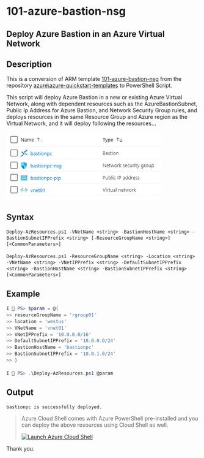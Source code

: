 101-azure-bastion-nsg
===
Deploy Azure Bastion in an Azure Virtual Network
---

## Description

This is a conversion of ARM template [101-azure-bastion-nsg](https://github.com/Azure/azure-quickstart-templates/tree/master/101-azure-bastion-nsg) from the repository [azure\azure-quickstart-templates](https://github.com/Azure/azure-quickstart-templates) to PowerShell Script.

This script will deploy Azure Bastion in a new or existing Azure Virtual Network, along with dependent resources such as the AzureBastionSubnet, Public Ip Address for Azure Bastion, and Network Security Group rules, and deploys resources in the same Resource Group and Azure region as the Virtual Network, and it will deploy following the resources...

![image](resources.png)

## Syntax
```
Deploy-AzResources.ps1 -VNetName <string> -BastionHostName <string> -BastionSubnetIPPrefix <string> [-ResourceGroupName <string>] [<CommonParameters>]

Deploy-AzResources.ps1 -ResourceGroupName <string> -Location <string> -VNetName <string> -VNetIPPrefix <string> -DefaultSubnetIPPrefix <string> -BastionHostName <string> -BastionSubnetIPPrefix <string> [<CommonParameters>]

```
## Example
```powershell
I 💙 PS> $param = @{
>> resourceGroupName = 'rgroup01'
>> location = 'westus'
>> VNetName = 'vnet01'
>> VNetIPPrefix = '10.0.0.0/16'
>> DefaultSubnetIPPrefix = '10.0.0.0/24'
>> BastionHostName = 'bastionpc'
>> BastionSubnetIPPrefix = '10.0.1.0/24'
>> }

I 💙 PS> .\Deploy-AzResources.ps1 @param
```

## Output
```
bastionpc is successfully deployed.
```

> Azure Cloud Shell comes with Azure PowerShell pre-installed and you can deploy the above resources using Cloud Shell as well.
>
>[![](https://shell.azure.com/images/launchcloudshell.png "Launch Azure Cloud Shell")](https://shell.azure.com)

Thank you.
